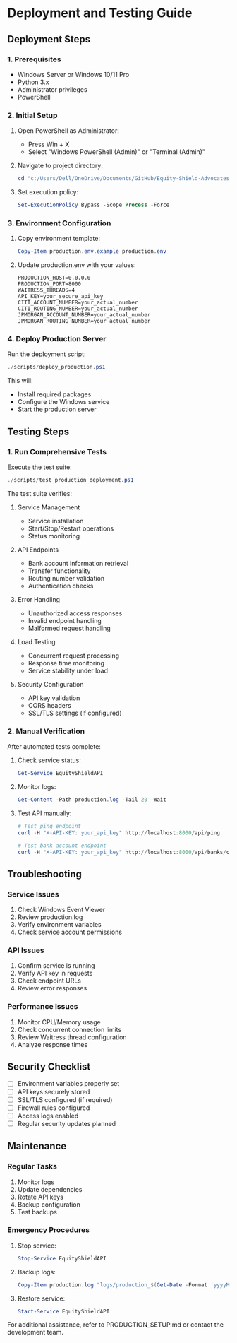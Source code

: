 # Deployment and Testing Guide

## Deployment Steps

### 1. Prerequisites
- Windows Server or Windows 10/11 Pro
- Python 3.x
- Administrator privileges
- PowerShell

### 2. Initial Setup
1. Open PowerShell as Administrator:
   - Press Win + X
   - Select "Windows PowerShell (Admin)" or "Terminal (Admin)"

2. Navigate to project directory:
   ```powershell
   cd "c:/Users/Dell/OneDrive/Documents/GitHub/Equity-Shield-Advocates"
   ```

3. Set execution policy:
   ```powershell
   Set-ExecutionPolicy Bypass -Scope Process -Force
   ```

### 3. Environment Configuration
1. Copy environment template:
   ```powershell
   Copy-Item production.env.example production.env
   ```

2. Update production.env with your values:
   ```
   PRODUCTION_HOST=0.0.0.0
   PRODUCTION_PORT=8000
   WAITRESS_THREADS=4
   API_KEY=your_secure_api_key
   CITI_ACCOUNT_NUMBER=your_actual_number
   CITI_ROUTING_NUMBER=your_actual_number
   JPMORGAN_ACCOUNT_NUMBER=your_actual_number
   JPMORGAN_ROUTING_NUMBER=your_actual_number
   ```

### 4. Deploy Production Server
Run the deployment script:
```powershell
./scripts/deploy_production.ps1
```

This will:
- Install required packages
- Configure the Windows service
- Start the production server

## Testing Steps

### 1. Run Comprehensive Tests
Execute the test suite:
```powershell
./scripts/test_production_deployment.ps1
```

The test suite verifies:

1. Service Management
   - Service installation
   - Start/Stop/Restart operations
   - Status monitoring

2. API Endpoints
   - Bank account information retrieval
   - Transfer functionality
   - Routing number validation
   - Authentication checks

3. Error Handling
   - Unauthorized access responses
   - Invalid endpoint handling
   - Malformed request handling

4. Load Testing
   - Concurrent request processing
   - Response time monitoring
   - Service stability under load

5. Security Configuration
   - API key validation
   - CORS headers
   - SSL/TLS settings (if configured)

### 2. Manual Verification
After automated tests complete:

1. Check service status:
   ```powershell
   Get-Service EquityShieldAPI
   ```

2. Monitor logs:
   ```powershell
   Get-Content -Path production.log -Tail 20 -Wait
   ```

3. Test API manually:
   ```powershell
   # Test ping endpoint
   curl -H "X-API-KEY: your_api_key" http://localhost:8000/api/ping

   # Test bank account endpoint
   curl -H "X-API-KEY: your_api_key" http://localhost:8000/api/banks/citi-private-bank/account
   ```

## Troubleshooting

### Service Issues
1. Check Windows Event Viewer
2. Review production.log
3. Verify environment variables
4. Check service account permissions

### API Issues
1. Confirm service is running
2. Verify API key in requests
3. Check endpoint URLs
4. Review error responses

### Performance Issues
1. Monitor CPU/Memory usage
2. Check concurrent connection limits
3. Review Waitress thread configuration
4. Analyze response times

## Security Checklist

- [ ] Environment variables properly set
- [ ] API keys securely stored
- [ ] SSL/TLS configured (if required)
- [ ] Firewall rules configured
- [ ] Access logs enabled
- [ ] Regular security updates planned

## Maintenance

### Regular Tasks
1. Monitor logs
2. Update dependencies
3. Rotate API keys
4. Backup configuration
5. Test backups

### Emergency Procedures
1. Stop service:
   ```powershell
   Stop-Service EquityShieldAPI
   ```

2. Backup logs:
   ```powershell
   Copy-Item production.log "logs/production_$(Get-Date -Format 'yyyyMMdd').log"
   ```

3. Restore service:
   ```powershell
   Start-Service EquityShieldAPI
   ```

For additional assistance, refer to PRODUCTION_SETUP.md or contact the development team.
